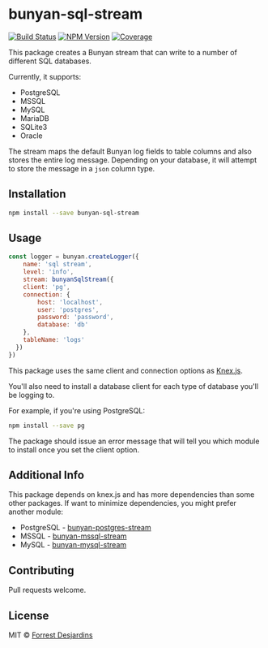 # bunyan-sql-stream

[![Build Status][travis-image]][travis-url]
[![NPM Version][npm-image]][npm-url]
[![Coverage][coveralls-image]][coveralls-url]

This package creates a Bunyan stream that can write to a number of different SQL databases.

Currently, it supports:
- PostgreSQL
- MSSQL
- MySQL
- MariaDB
- SQLite3
- Oracle

The stream maps the default Bunyan log fields to table columns and also stores the entire log message. Depending on your database, it will attempt to store the message in a `json` column type.

## Installation

```bash
npm install --save bunyan-sql-stream
```

## Usage

```js
const logger = bunyan.createLogger({
	name: 'sql stream',
	level: 'info',
	stream: bunyanSqlStream({
    client: 'pg',
  	connection: {
  		host: 'localhost',
  		user: 'postgres',
  		password: 'password',
  		database: 'db'
  	},
  	tableName: 'logs'
  })
})
```

This package uses the same client and connection options as [Knex.js](http://knexjs.org/).

You'll also need to install a database client for each type of database you'll be logging to.

For example, if you're using PostgreSQL:

```bash
npm install --save pg
```

The package should issue an error message that will tell you which module to install once you set the client option.

## Additional Info

This package depends on knex.js and has more dependencies than some other packages. If want to minimize dependencies, you might prefer another module:
- PostgreSQL - [bunyan-postgres-stream](https://github.com/fdesjardins/bunyan-postgres-stream)
- MSSQL - [bunyan-mssql-stream](https://github.com/Vaelek/bunyan-mssql-stream)
- MySQL - [bunyan-mysql-stream](https://github.com/ehattori/bunyan-mysql)

## Contributing

Pull requests welcome.

## License

MIT © [Forrest Desjardins](https://github.com/fdesjardins)

[npm-url]: https://www.npmjs.com/package/bunyan-sql-stream
[npm-image]: https://img.shields.io/npm/v/bunyan-sql-stream.svg?style=flat
[travis-url]: https://travis-ci.org/fdesjardins/bunyan-sql-stream
[travis-image]: https://img.shields.io/travis/fdesjardins/bunyan-sql-stream.svg?style=flat
[coveralls-url]: https://coveralls.io/r/fdesjardins/bunyan-sql-stream
[coveralls-image]: https://img.shields.io/coveralls/fdesjardins/bunyan-sql-stream.svg?style=flat
